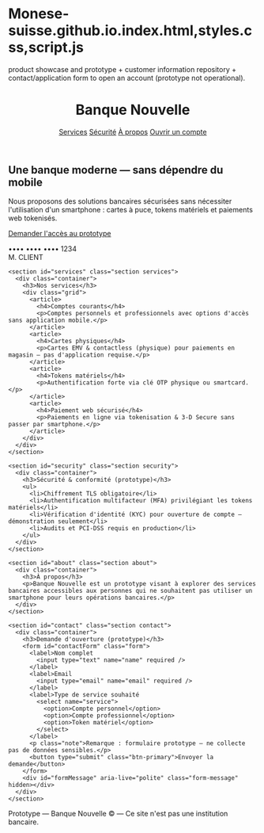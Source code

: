 # Monese-suisse.github.io.index.html,styles.css,script.js
product showcase and prototype + customer information repository + contact/application form to open an account (prototype not operational).
<!DOCTYPE html>
<html lang="fr">
<head>
  <meta charset="utf-8" />
  <meta name="viewport" content="width=device-width,initial-scale=1" />
  <title>Banque Nouvelle — Sans contact mobile</title>
  <meta name="description" content="Prototype — Banque axée sur les alternatives au paiement mobile : cartes physiques, tokens, QR fixes et sécurité renforcée." />
  <link rel="stylesheet" href="styles.css" />
</head>
<body>
  <header class="site-header">
    <div class="container header-inner">
      <h1 class="brand">Banque<span class="accent"> Nouvelle</span></h1>
      <nav class="nav">
        <a href="#services">Services</a>
        <a href="#security">Sécurité</a>
        <a href="#about">À propos</a>
        <a href="#contact" class="cta">Ouvrir un compte</a>
      </nav>
    </div>
  </header>

  <main>
    <section class="hero">
      <div class="container hero-inner">
        <div class="hero-text">
          <h2>Une banque moderne — sans dépendre du mobile</h2>
          <p>
            Nous proposons des solutions bancaires sécurisées sans nécessiter l'utilisation d'un smartphone :
            cartes à puce, tokens matériels et paiements web tokenisés.
          </p>
          <p class="lead-cta"><a href="#contact" class="btn-primary">Demander l'accès au prototype</a></p>
        </div>
        <div class="hero-card">
          <div class="card-mock">
            <div class="chip"></div>
            <div class="card-number">•••• •••• •••• 1234</div>
            <div class="card-name">M. CLIENT</div>
          </div>
        </div>
      </div>
    </section>

    <section id="services" class="section services">
      <div class="container">
        <h3>Nos services</h3>
        <div class="grid">
          <article>
            <h4>Comptes courants</h4>
            <p>Comptes personnels et professionnels avec options d'accès sans application mobile.</p>
          </article>
          <article>
            <h4>Cartes physiques</h4>
            <p>Cartes EMV & contactless (physique) pour paiements en magasin — pas d'application requise.</p>
          </article>
          <article>
            <h4>Tokens matériels</h4>
            <p>Authentification forte via clé OTP physique ou smartcard.</p>
          </article>
          <article>
            <h4>Paiement web sécurisé</h4>
            <p>Paiements en ligne via tokenisation & 3-D Secure sans passer par smartphone.</p>
          </article>
        </div>
      </div>
    </section>

    <section id="security" class="section security">
      <div class="container">
        <h3>Sécurité & conformité (prototype)</h3>
        <ul>
          <li>Chiffrement TLS obligatoire</li>
          <li>Authentification multifacteur (MFA) privilégiant les tokens matériels</li>
          <li>Vérification d'identité (KYC) pour ouverture de compte — démonstration seulement</li>
          <li>Audits et PCI-DSS requis en production</li>
        </ul>
      </div>
    </section>

    <section id="about" class="section about">
      <div class="container">
        <h3>À propos</h3>
        <p>Banque Nouvelle est un prototype visant à explorer des services bancaires accessibles aux personnes qui ne souhaitent pas utiliser un smartphone pour leurs opérations bancaires.</p>
      </div>
    </section>

    <section id="contact" class="section contact">
      <div class="container">
        <h3>Demande d'ouverture (prototype)</h3>
        <form id="contactForm" class="form">
          <label>Nom complet
            <input type="text" name="name" required />
          </label>
          <label>Email
            <input type="email" name="email" required />
          </label>
          <label>Type de service souhaité
            <select name="service">
              <option>Compte personnel</option>
              <option>Compte professionnel</option>
              <option>Token matériel</option>
            </select>
          </label>
          <p class="note">Remarque : formulaire prototype — ne collecte pas de données sensibles.</p>
          <button type="submit" class="btn-primary">Envoyer la demande</button>
        </form>
        <div id="formMessage" aria-live="polite" class="form-message" hidden></div>
      </div>
    </section>
  </main>

  <footer class="site-footer">
    <div class="container">
      <p>Prototype — Banque Nouvelle © <span id="year"></span> — Ce site n'est pas une institution bancaire.</p>
    </div>
  </footer>

  <script src="script.js"></script>
</body>
</html>
